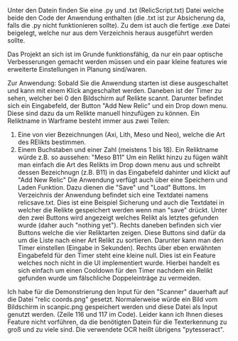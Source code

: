 Unter den Datein finden Sie eine .py und .txt (RelicScript.txt) Datei welche beide den Code der Anwendung enthalten (die .txt ist zur Absicherung da, falls die .py nicht funktionieren sollte). Zu dem ist auch die fertige .exe Datei beigelegt, welche nur aus dem Verzeichnis heraus ausgeführt werden sollte.

Das Projekt an sich ist im Grunde funktionsfähig, da nur ein paar optische Verbesserungen gemacht werden müssen und ein paar kleine features wie erweiterte Einstellungen in Planung sind/waren.

Zur Anwendung:
Sobald Sie die Anwendung starten ist diese ausgeschaltet und kann mit einem Klick angeschaltet werden. Daneben ist der Timer zu sehen, welcher bei 0 den Bildschirm auf Relikte scannt. Darunter befindet sich ein Eingabefeld, der Button "Add New Relic" und ein Drop down menu. Diese sind dazu da um Relikte manuell hinzufügen zu können.
Ein Reliktname in Warframe besteht immer aus zwei Teilen:
1. Eine von vier Bezeichnungen (Axi, Lith, Meso und Neo), welche die Art des RElikts bestimmen.
2. Einem Buchstaben und einer Zahl (meistens 1 bis 18).
Ein Reliktname würde z.B. so aussehen: "Meso B11"
Um ein Relikt hinzu zu fügen wählt man einfach die Art des Relikts im Drop down menu aus und schreibt dessen Bezeichnugn (z.B. B11) in das Eingabefeld dahinter und klickt auf "Add New Relic"
Die Anwendung verfügt auch über eine Speichern und Laden Funktion. Dazu dienen die "Save" und "Load" Buttons. Im Verzeichnis der Anwendung befindet sich eine Textdatei namens relicsave.txt. Dies ist eine Beispiel Sicherung und auch die Textdatei in welcher die Relikte gespeichert werden wenn man "save" drückt. Unter den zwei Buttons wird angezeigt welches Relikt als letztes gefunden wurde (daher auch "nothing yet"). Rechts daneben befinden sich vier Buttons welche die vier Reliktarten zeigen. Diese Buttons sind dafür da um die Liste nach einer Art Relikt zu sortieren. Darunter kann man den Timer einstellen (Eingabe in Sekunden). Rechts über eben erwähnten Eingabefeld für den Timer steht eine kleine null. Dies ist ein Feature welches noch nicht in die UI implementiert wurde. Hierbei handelt es sich einfach um einen Cooldown für den Timer nachdem ein Relikt gefunden wurde um fälschliche Doppeleinträge zu vermeiden.

Ich habe für die Demonstrierung den Input für den "Scanner" dauerhaft auf die Datei "relic coords.png" gesetzt. Normalerweise würde ein Bild vom Bildschirm in scanpic.png gespeichert werden und diese Datei als Input genutzt werden. (Zeile 116 und 117 im Code). Leider kann ich Ihnen dieses Feature nicht vorführen, da die benötigten Datein für die Texterkennung zu groß und zu viele sind. Die verwendete OCR heißt übrigens "pytesseract".
